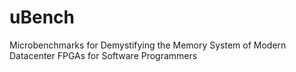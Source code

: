 # uBench
Microbenchmarks for Demystifying the Memory System of Modern Datacenter FPGAs for Software Programmers

